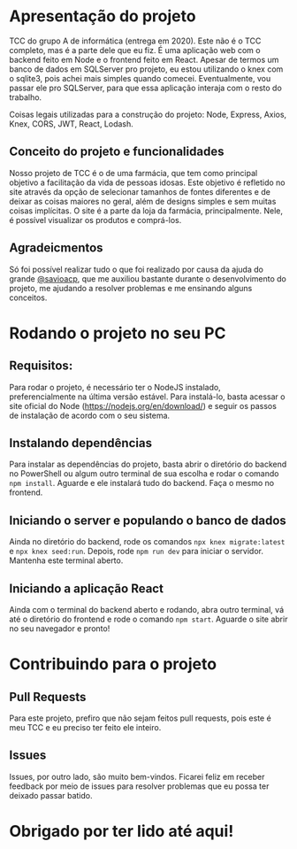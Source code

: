 # Apresentação do projeto
  TCC do grupo A de informática (entrega em 2020). Este não é o TCC completo, mas é a parte dele que eu fiz. É uma aplicação web com o 
backend feito em Node e o frontend feito em React. Apesar de termos um banco de dados em SQLServer pro projeto, eu estou utilizando o knex com o sqlite3, pois achei mais simples quando comecei. Eventualmente, vou passar ele pro SQLServer, para que essa aplicação interaja com o resto do trabalho.

Coisas legais utilizadas para a construção do projeto: Node, Express, Axios, Knex, CORS, JWT, React, Lodash.

## Conceito do projeto e funcionalidades
  Nosso projeto de TCC é o de uma farmácia, que tem como principal objetivo a facilitação da vida de pessoas idosas. Este objetivo é refletido no site através da opção de selecionar tamanhos de fontes diferentes e de deixar as coisas maiores no geral, além de designs simples e sem muitas coisas implícitas.
  O site é a parte da loja da farmácia, principalmente. Nele, é possível visualizar os produtos e comprá-los.

## Agradeicmentos
  Só foi possível realizar tudo o que foi realizado por causa da ajuda do grande [@savioacp](https://github.com/savioacp), que me auxiliou bastante durante o desenvolvimento do projeto, me ajudando a resolver problemas e me ensinando alguns conceitos.

# Rodando o projeto no seu PC
## Requisitos:
  Para rodar o projeto, é necessário ter o NodeJS instalado, preferencialmente na última versão estável. Para instalá-lo, basta acessar o site oficial do Node (https://nodejs.org/en/download/) e seguir os passos de instalação de acordo com o seu sistema.

## Instalando dependências
  Para instalar as dependências do projeto, basta abrir o diretório do backend no PowerShell ou algum outro terminal de sua escolha e rodar o comando ```npm install```. Aguarde e ele instalará tudo do backend. Faça o mesmo no frontend.

## Iniciando o server e populando o banco de dados
  Ainda no diretório do backend, rode os comandos ```npx knex migrate:latest``` e ```npx knex seed:run```. Depois, rode ```npm run dev``` para iniciar o servidor. Mantenha este terminal aberto.

## Iniciando a aplicação React
  Ainda com o terminal do backend aberto e rodando, abra outro terminal, vá até o diretório do frontend e rode o comando ```npm start```. Aguarde o site abrir no seu navegador e pronto!

# Contribuindo para o projeto
## Pull Requests
  Para este projeto, prefiro que não sejam feitos pull requests, pois este é meu TCC e eu preciso ter feito ele inteiro.

## Issues
  Issues, por outro lado, são muito bem-vindos. Ficarei feliz em receber feedback por meio de issues para resolver problemas que eu possa ter deixado passar batido.

# Obrigado por ter lido até aqui!
